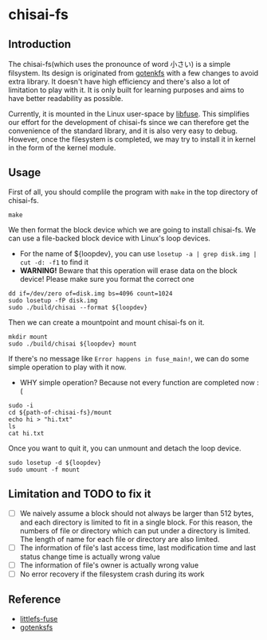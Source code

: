# chisai-fs

## Introduction

The chisai-fs(which uses the pronounce of word 小さい) is a simple filsystem. Its design
is originated from [gotenkfs](https://github.com/carlosgaldino/gotenksfs) with
a few changes to avoid extra library. It doesn't have high efficiency and
there's also a lot of limitation to play with it. It is only built for learning
purposes and aims to have better readability as possible.

Currently, it is mounted in the Linux user-space by
[libfuse](https://github.com/libfuse/libfuse). This simplifies our effort for the
development of chisai-fs since we can therefore get the convenience of
the standard library, and it is also very easy to debug. However, once the filesystem
is completed, we may try to install it in kernel in the form of the kernel module.

## Usage

First of all, you should complile the program with `make` in the top
directory of chisai-fs.
```
make
```

We then format the block device which we are going to install chisai-fs.
We can use a file-backed block device with Linux's loop devices.
* For the name of ${loopdev}, you can use `losetup -a | grep disk.img | cut -d: -f1`
to find it
* **WARNING!** Beware that this operation will erase data on the block device!
Please make sure you format the correct one
```
dd if=/dev/zero of=disk.img bs=4096 count=1024
sudo losetup -fP disk.img
sudo ./build/chisai --format ${loopdev}
```

Then we can create a mountpoint and mount chisai-fs on it.
```
mkdir mount
sudo ./build/chisai ${loopdev} mount
```

If there's no message like `Error happens in fuse_main!`, we can do some
simple operation to play with it now.
* WHY simple operation? Because not every function are completed now :(
```
sudo -i
cd ${path-of-chisai-fs}/mount
echo hi > "hi.txt"
ls
cat hi.txt
```

Once you want to quit it, you can unmount and detach the loop device.
```
sudo losetup -d ${loopdev}
sudo umount -f mount
```

## Limitation and TODO to fix it

- [ ] We naively assume a block should not always be larger than 512 bytes,
and each directory is limited to fit in a single block. For this reason, the
numbers of file or directory which can put under a directory is limited. The
length of name for each file or directory are also limited.
- [ ] The information of file's last access time, last modification time and
last status change time is actually wrong value
- [ ] The information of file's owner is actually wrong value
- [ ] No error recovery if the filesystem crash during its work

## Reference
* [littlefs-fuse](https://github.com/littlefs-project/littlefs-fuse)
* [gotenksfs](https://github.com/carlosgaldino/gotenksfs)
